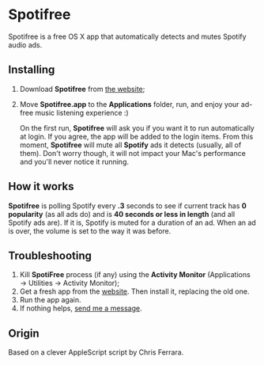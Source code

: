 # Spotifree
Spotifree is a free OS X app that automatically detects and mutes Spotify audio ads.

## Installing
1. Download **Spotifree** from [the website](http://Spotifree.gordinskiy.com);
2. Move **Spotifree.app** to the **Applications** folder, run, and enjoy your ad-free music listening experience :)

	On the first run, **Spotifree** will ask you if you want it to run automatically at login. If you agree, the app will be added to the login items. From this moment, **Spotifree** will mute all **Spotify** ads it detects (usually, all of them). Don't worry though, it will not impact your Mac's performance and you'll never notice it running.

## How it works
**Spotifree** is polling Spotify every **.3** seconds to see if current track has **0 popularity** (as all ads do) and is  **40 seconds or less in length** (and all Spotify ads are). If it is, Spotify is muted for a duration of an ad. When an ad is over, the volume is set to the way it was before.

## Troubleshooting
1. Kill **SpotiFree** process (if any) using the **Activity Monitor** (Applications → Utilities → Activity Monitor);
2. Get a fresh app from the [website](http://Spotifree.gordinskiy.com). Then install it, replacing the old one.
3. Run the app again.
4. If nothing helps, [send me a message](http://Spotifree.gordinskiy.com/contact.html).

## Origin
Based on a clever AppleScript script by Chris Ferrara.
